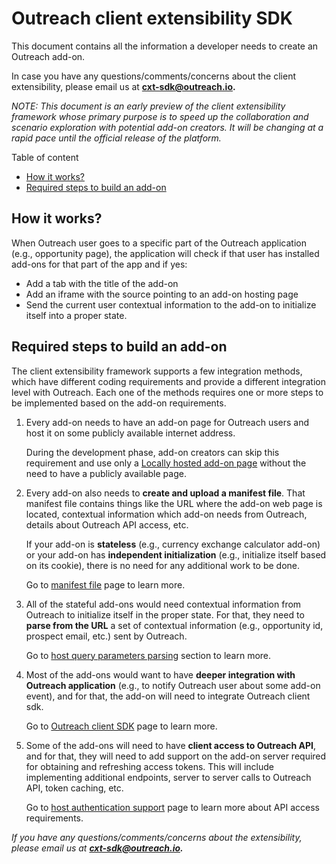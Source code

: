 <!-- omit in toc -->
# Outreach client extensibility SDK

This document contains all the information a developer needs to create an Outreach add-on. 

In case you have any questions/comments/concerns about the client extensibility, please email us at **cxt-sdk@outreach.io.**

_NOTE: This document is an early preview of the client extensibility framework whose primary purpose is to speed up the collaboration and scenario exploration with potential add-on creators. It will be changing at a rapid pace until the official release of the platform._

Table of content

- [How it works?](#how-it-works)
- [Required steps to build an add-on](#required-steps-to-build-an-add-on)

## How it works?

When Outreach user goes to a specific part of the Outreach application (e.g., opportunity page), the application will check if that user has installed add-ons for that part of the app and if yes:

- Add a tab with the title of the add-on
- Add an iframe with the source pointing to an add-on hosting page
- Send the current user contextual information to the add-on to initialize itself into a proper state.


## Required steps to build an add-on

The client extensibility framework supports a few integration methods, which have different coding requirements and provide a different integration level with Outreach. Each one of the methods requires one or more steps to be implemented based on the add-on requirements.

1. Every add-on needs to have an add-on page for Outreach users and host it on some publicly available internet address.

    During the development phase, add-on creators can skip this requirement and use only a [Locally hosted add-on page](/docs/devxp.md) without the need to have a publicly available page.

2. Every add-on also needs to **create and upload a manifest file**. 
That manifest file contains things like the URL where the add-on web page is located, contextual information which add-on needs from Outreach, details about Outreach API access, etc. 

    If your add-on is **stateless** (e.g., currency exchange calculator add-on)  or your add-on has **independent initialization** (e.g., initialize itself based on its cookie), there is no need for any additional work to be done.

    Go to [manifest file](/docs/manifest.md) page to learn more.

3. All of the stateful add-ons would need contextual information from Outreach to initialize itself in the proper state. For that, they need to **parse from the URL** a set of contextual information (e.g., opportunity id, prospect email, etc.) sent by Outreach.

    Go to [host query parameters parsing](/docs/host.md#query-parameters-parsing) section to learn more.

4. Most of the add-ons would want to have **deeper integration with Outreach application** (e.g., to notify Outreach user about some add-on event), and for that, the add-on will need to integrate Outreach client sdk.
  
    Go to [Outreach client SDK](/docs/sdk.md) page to learn more.

5. Some of the add-ons will need to have **client access to Outreach API**, and for that, they will need to add support on the add-on server required for obtaining and refreshing access tokens. This will include implementing additional endpoints, server to server calls to Outreach API, token caching, etc.

    Go to [host authentication support]() page to learn more about API access requirements.


*If you have any questions/comments/concerns about the extensibility, please email us at **cxt-sdk@outreach.io.***
